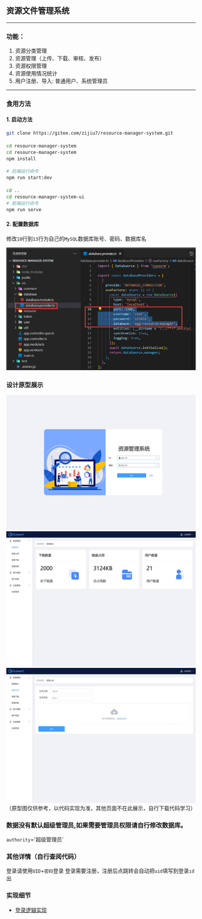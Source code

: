 ## 资源文件管理系统
---
### 功能：
1. 资源分类管理
2. 资源管理（上传、下载、审核、发布）
3. 资源权限管理
4. 资源使用情况统计
5. 用户注册、导入: 普通用户、系统管理员

---
### 食用方法

#### 1. 启动方法

```bash
git clone https://gitee.com/zijiu7/resource-manager-system.git

cd resource-manager-system
cd resource-manager-system
npm install

# 后端运行命令
npm run start:dev

cd ..
cd resource-manager-system-ui
# 前端运行命令
npm run serve
```

#### 2. 配置数据库

修改`10`行到`13`行为自己的`MySQL`数据库账号、密码、数据库名

![配置数据库](./img/%E9%85%8D%E7%BD%AE%E6%95%B0%E6%8D%AE%E5%BA%93.png)

### 设计原型展示
![登录页面](./img/%E7%99%BB%E5%BD%95%E7%95%8C%E9%9D%A2.jpg)
![首页](./img/%E9%A6%96%E9%A1%B5.jpg)
![上传页面](./img/%E4%B8%8A%E4%BC%A0%E9%A1%B5%E9%9D%A2.jpg)
（原型图仅供参考，以代码实现为准，其他页面不在此展示，自行下载代码学习）
### 数据没有默认超级管理员,如果需要管理员权限请自行修改数据库。
`authority`='超级管理员'

### 其他详情（自行查阅代码）

登录请使用`UID`+`密码`登录
登录需要注册，注册后点跳转会自动把`uid`填写到登录`id`出

### 实现细节
- [登录逻辑实现](./docs/%E7%99%BB%E5%BD%95%E9%80%BB%E8%BE%91%E5%AE%9E%E7%8E%B0.md)

